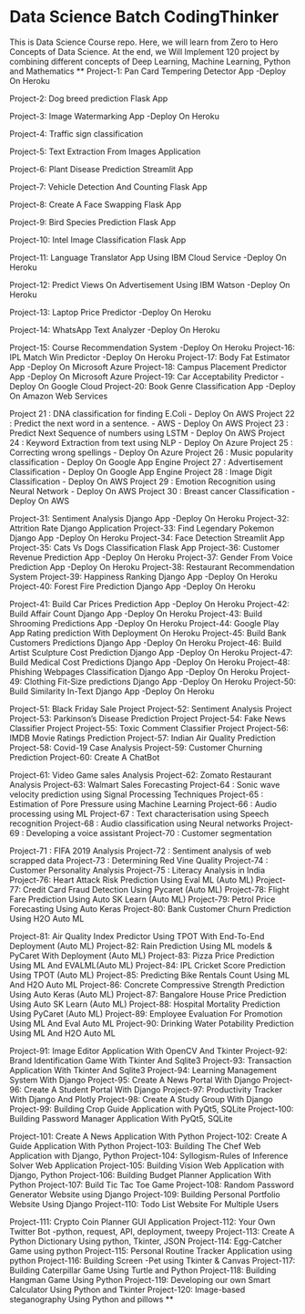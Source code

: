 # Data Science Batch CodingThinker
This is Data Science Course repo. Here,  we will learn from Zero to Hero Concepts of Data Science. At the end, we Will Implement 120 project by combining different concepts of Deep Learning, Machine Learning, Python and Mathematics
**
Project-1: Pan Card Tempering Detector App -Deploy On Heroku

Project-2: Dog breed prediction Flask App

Project-3: Image Watermarking App -Deploy On Heroku

Project-4: Traffic sign classification

Project-5: Text Extraction From Images Application

Project-6: Plant Disease Prediction Streamlit App

Project-7: Vehicle Detection And Counting Flask App

Project-8: Create A Face Swapping Flask App

Project-9: Bird Species Prediction Flask App

Project-10: Intel Image Classification Flask App

Project-11: Language Translator App Using IBM Cloud Service -Deploy On Heroku

Project-12: Predict Views On Advertisement Using IBM Watson -Deploy On Heroku

Project-13: Laptop Price Predictor -Deploy On Heroku

Project-14: WhatsApp Text Analyzer -Deploy On Heroku

Project-15: Course Recommendation System -Deploy On Heroku
Project-16: IPL Match Win Predictor -Deploy On Heroku
Project-17: Body Fat Estimator App -Deploy On Microsoft Azure
Project-18: Campus Placement Predictor App -Deploy On Microsoft Azure
Project-19: Car Acceptability Predictor -Deploy On Google Cloud
Project-20: Book Genre Classification App -Deploy On Amazon Web Services

Project 21 : DNA classification for finding E.Coli - Deploy On AWS
Project 22 : Predict the next word in a sentence. - AWS - Deploy On AWS
Project 23 : Predict Next Sequence of numbers using LSTM - Deploy On AWS
Project 24 : Keyword Extraction from text using NLP - Deploy On Azure
Project 25 : Correcting wrong spellings - Deploy On Azure
Project 26 : Music popularity classification - Deploy On Google App Engine
Project 27 : Advertisement Classification - Deploy On Google App Engine
Project 28 : Image Digit Classification - Deploy On AWS
Project 29 : Emotion Recognition using Neural Network - Deploy On AWS
Project 30 : Breast cancer Classification - Deploy On AWS

Project-31: Sentiment Analysis Django App -Deploy On Heroku
Project-32: Attrition Rate Django Application
Project-33: Find Legendary Pokemon Django App -Deploy On Heroku
Project-34: Face Detection Streamlit App
Project-35: Cats Vs Dogs Classification Flask App
Project-36: Customer Revenue Prediction App -Deploy On Heroku
Project-37: Gender From Voice Prediction App -Deploy On Heroku
Project-38: Restaurant Recommendation System
Project-39: Happiness Ranking Django App -Deploy On Heroku
Project-40: Forest Fire Prediction Django App -Deploy On Heroku

Project-41: Build Car Prices Prediction App -Deploy On Heroku
Project-42: Build Affair Count Django App -Deploy On Heroku
Project-43: Build Shrooming Predictions App -Deploy On Heroku
Project-44: Google Play App Rating prediction With Deployment On Heroku
Project-45: Build Bank Customers Predictions Django App -Deploy On Heroku
Project-46: Build Artist Sculpture Cost Prediction Django App -Deploy On Heroku
Project-47: Build Medical Cost Predictions Django App -Deploy On Heroku
Project-48: Phishing Webpages Classification Django App -Deploy On Heroku
Project-49: Clothing Fit-Size predictions Django App -Deploy On Heroku
Project-50: Build Similarity In-Text Django App -Deploy On Heroku

Project-51: Black Friday Sale Project
Project-52: Sentiment Analysis Project
Project-53: Parkinson’s Disease Prediction Project
Project-54: Fake News Classifier Project
Project-55: Toxic Comment Classifier Project
Project-56: IMDB Movie Ratings Prediction
Project-57: Indian Air Quality Prediction
Project-58: Covid-19 Case Analysis
Project-59: Customer Churning Prediction
Project-60: Create A ChatBot

Project-61: Video Game sales Analysis
Project-62: Zomato Restaurant Analysis
Project-63: Walmart Sales Forecasting
Project-64 : Sonic wave velocity prediction using Signal Processing Techniques
Project-65 : Estimation of Pore Pressure using Machine Learning
Project-66 : Audio processing using ML
Project-67 : Text characterisation using Speech recognition
Project-68 : Audio classification using Neural networks
Project-69 : Developing a voice assistant
Project-70 : Customer segmentation

Project-71 : FIFA 2019 Analysis
Project-72 : Sentiment analysis of web scrapped data
Project-73 : Determining Red Vine Quality
Project-74 : Customer Personality Analysis
Project-75 : Literacy Analysis in India
Project-76: Heart Attack Risk Prediction Using Eval ML (Auto ML)
Project-77: Credit Card Fraud Detection Using Pycaret (Auto ML)
Project-78: Flight Fare Prediction Using Auto SK Learn (Auto ML)
Project-79: Petrol Price Forecasting Using Auto Keras
Project-80: Bank Customer Churn Prediction Using H2O Auto ML

Project-81: Air Quality Index Predictor Using TPOT With End-To-End Deployment (Auto ML)
Project-82: Rain Prediction Using ML models & PyCaret With Deployment (Auto ML)
Project-83: Pizza Price Prediction Using ML And EVALML(Auto ML)
Project-84: IPL Cricket Score Prediction Using TPOT (Auto ML)
Project-85: Predicting Bike Rentals Count Using ML And H2O Auto ML
Project-86: Concrete Compressive Strength Prediction Using Auto Keras (Auto ML)
Project-87: Bangalore House Price Prediction Using Auto SK Learn (Auto ML)
Project-88: Hospital Mortality Prediction Using PyCaret (Auto ML)
Project-89: Employee Evaluation For Promotion Using ML And Eval Auto ML
Project-90: Drinking Water Potability Prediction Using ML And H2O Auto ML

Project-91: Image Editor Application With OpenCV And Tkinter
Project-92: Brand Identification Game With Tkinter And Sqlite3
Project-93: Transaction Application With Tkinter And Sqlite3
Project-94: Learning Management System With Django
Project-95: Create A News Portal With Django
Project-96: Create A Student Portal With Django
Project-97: Productivity Tracker With Django And Plotly
Project-98: Create A Study Group With Django
Project-99: Building Crop Guide Application with PyQt5, SQLite
Project-100: Building Password Manager Application With PyQt5, SQLite

Project-101: Create A News Application With Python
Project-102: Create A Guide Application With Python
Project-103: Building The Chef Web Application with Django, Python
Project-104: Syllogism-Rules of Inference Solver Web Application
Project-105: Building Vision Web Application with Django, Python
Project-106: Building Budget Planner Application With Python
Project-107: Build Tic Tac Toe Game
Project-108: Random Password Generator Website using Django
Project-109: Building Personal Portfolio Website Using Django
Project-110: Todo List Website For Multiple Users

Project-111: Crypto Coin Planner GUI Application
Project-112: Your Own Twitter Bot -python, request, API, deployment, tweepy
Project-113: Create A Python Dictionary Using python, Tkinter, JSON
Project-114: Egg-Catcher Game using python
Project-115: Personal Routine Tracker Application using python
Project-116: Building Screen -Pet using Tkinter & Canvas
Project-117: Building Caterpillar Game Using Turtle and Python
Project-118: Building Hangman Game Using Python
Project-119: Developing our own Smart Calculator Using Python and Tkinter
Project-120: Image-based steganography Using Python and pillows
**


